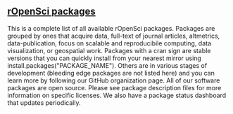 ## [rOpenSci packages](https://ropensci.org/packages/)
This is a complete list of all available rOpenSci packages. Packages are grouped by ones that acquire data, full-text of journal articles, altmetrics, data-publication, focus on scalable and reproducibile computing, data visualization, or geospatial work. Packages with a cran sign are stable versions that you can quickly install from your nearest mirror using install.packages("PACKAGE_NAME"). Others are in various stages of development (bleeding edge packages are not listed here) and you can learn more by following our GitHub organization page. All of our software packages are open source. Please see package description files for more information on specific licenses. We also have a package status dashboard that updates periodically.
